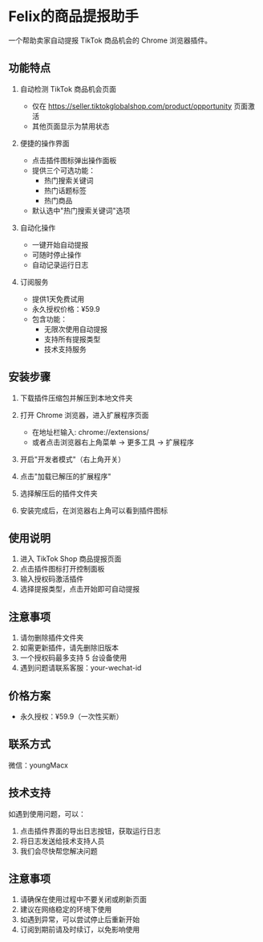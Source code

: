 # Felix的商品提报助手

一个帮助卖家自动提报 TikTok 商品机会的 Chrome 浏览器插件。

## 功能特点

1. 自动检测 TikTok 商品机会页面
   - 仅在 https://seller.tiktokglobalshop.com/product/opportunity 页面激活
   - 其他页面显示为禁用状态

2. 便捷的操作界面
   - 点击插件图标弹出操作面板
   - 提供三个可选功能：
     * 热门搜索关键词
     * 热门话题标签
     * 热门商品
   - 默认选中"热门搜索关键词"选项

3. 自动化操作
   - 一键开始自动提报
   - 可随时停止操作
   - 自动记录运行日志

4. 订阅服务
   - 提供1天免费试用
   - 永久授权价格：¥59.9
   - 包含功能：
     * 无限次使用自动提报
     * 支持所有提报类型
     * 技术支持服务

## 安装步骤

1. 下载插件压缩包并解压到本地文件夹

2. 打开 Chrome 浏览器，进入扩展程序页面
   - 在地址栏输入: chrome://extensions/
   - 或者点击浏览器右上角菜单 -> 更多工具 -> 扩展程序

3. 开启"开发者模式"（右上角开关）

4. 点击"加载已解压的扩展程序"

5. 选择解压后的插件文件夹

6. 安装完成后，在浏览器右上角可以看到插件图标

## 使用说明

1. 进入 TikTok Shop 商品提报页面
2. 点击插件图标打开控制面板
3. 输入授权码激活插件
4. 选择提报类型，点击开始即可自动提报

## 注意事项

1. 请勿删除插件文件夹
2. 如需更新插件，请先删除旧版本
3. 一个授权码最多支持 5 台设备使用
4. 遇到问题请联系客服：your-wechat-id

## 价格方案

- 永久授权：¥59.9（一次性买断）

## 联系方式

微信：youngMacx

## 技术支持

如遇到使用问题，可以：
1. 点击插件界面的导出日志按钮，获取运行日志
2. 将日志发送给技术支持人员
3. 我们会尽快帮您解决问题

## 注意事项

1. 请确保在使用过程中不要关闭或刷新页面
2. 建议在网络稳定的环境下使用
3. 如遇到异常，可以尝试停止后重新开始
4. 订阅到期前请及时续订，以免影响使用




